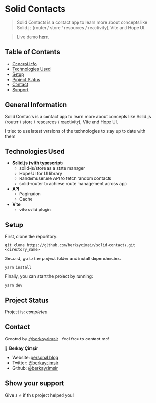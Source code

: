 # Solid Contacts

> Solid Contacts is a contact app to learn more about concepts like Solid.js (router / store / resources / reactivity), Vite and Hope UI.

> Live demo [here](https://solid-contacts.vercel.app).

## Table of Contents

- [General Info](#general-information)
- [Technologies Used](#technologies-used)
- [Setup](#setup)
- [Project Status](#project-status)
- [Contact](#contact)
- [Support](#show-your-support)
<!-- * [License](#license) -->

## General Information

Solid Contacts is a contact app to learn more about concepts like Solid.js (router / store / resources / reactivity), Vite and Hope UI.

I tried to use latest versions of the technologies to stay up to date with them.

## Technologies Used

- **Solid.js (with typescript)**
  - solid-js/store as a state manager
  - Hope UI for UI library
  - Randomuser.me API to fetch random contacts
  - solid-router to achieve route management across app
- **API**
  - Pagination
  - Cache
- **Vite**
  - vite solid plugin

## Setup

First, clone the repository:

`git clone https://github.com/berkaycimsir/solid-contacts.git <directory_name>`

Second, go to the project folder and install dependencies:

`yarn install`

Finally, you can start the project by running:

`yarn dev`

## Project Status

Project is: _completed_

## Contact

Created by [@berkaycimsir](https://www.github.com/berkaycimsir) - feel free to contact me!

👤 **Berkay Çimşir**

- Website: [personal blog](https://berkaycimsir-personal-blog.deno.dev/)
- Twitter: [@berkaycimsir](https://twitter.com/berkaycimsir)
- Github: [@berkaycimsir](https://github.com/berkaycimsir)

## Show your support

Give a ⭐️ if this project helped you!
